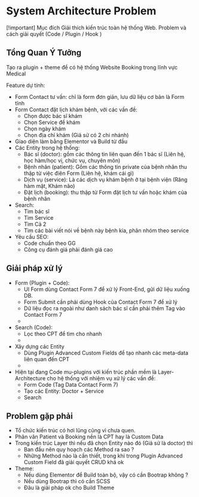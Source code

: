 # System Architecture Problem

[!important] Mục đích
Giải thích kiến trúc toàn hệ thống Web.
Problem và cách giải quyết (Code / Plugin / Hook )

## Tổng Quan Ý Tưởng
Tạo ra plugin + theme để có hệ thống Website Booking trong lĩnh vực Medical

Feature dự tính:
- Form Contact tư vấn: chỉ là form đơn giản, lưu dữ liệu cơ bản là Form tĩnh
- Form Contact đặt lịch khám bệnh, với các vấn đề:
    - Chọn được bác sĩ khám
    - Chọn Service để khám
    - Chọn ngày khám
    - Chọn địa chỉ khám (Giả sử có 2 chi nhánh)
- Giao diện làm bằng Elementor và Build từ đầu
- Các Entity trong hệ thống:
  - Bác sĩ (doctor): gồm các thông tin liên quan đến 1 bác sĩ (Liên hệ, học hàm/học vị, chức vụ, chuyên môn)
  - Bệnh nhân (patient): Gồm các thông tin private của bệnh nhân thu thập từ việc điên Form (Liên hệ, khám cái gì)
  - Dịch vụ (service): Là các dịch vụ khám bệnh ở tại bệnh viện (Răng hàm mặt, Khám não)
  - Đặt lịch (booking): thu thập từ Form đặt lịch tư vấn hoặc khám của bệnh nhân
- Search:
  - Tìm bác sĩ
  - Tìm Service
  - Tìm Cả 2
  - Tìm các bài viết nói về bệnh này bệnh kia, phân nhóm theo service
- Yêu cầu SEO:
  - Code chuẩn theo GG
  - Công cụ đánh giá phải đánh giá cao

## Giải pháp xử lý
- Form (Plugin + Code):
  - UI Form dùng Contact Form 7 để xử lý Front-End, gửi dữ liệu xuống DB.
  - Form Submit cần phải dùng Hook của Contact Form 7 để xử lý
  - Dữ liệu đọc ra ngoài như danh sách bác sĩ cần phải thêm Tag vào Contact Form 7
  - 
- Search (Code):
  - Lọc theo CPT để tìm cho nhanh
  - 
- Xây dựng các Entity
  - Dùng Plugin Advanced Custom Fields để tạo nhanh các meta-data liên quan đến CPT
  - 
- Hiện tại đang Code mu-plugins với kiến trúc phần mềm là Layer-Architecture cho hệ thống với nhiệm vụ xử lý các vấn đề:
  - Form Code (Tag Data Contact Form 7)
  - Tạo các Entity: Doctor + Service
  - Search

## Problem gặp phải
- Tổ chức kiến trúc có hơi lũng cũng vì chưa quen.
- Phân vân Patient và Booking nền là CPT hay là Custom Data
- Trong kiến trúc Layer thì nếu đã chọn Entity nào đó (Giả sử là doctor) thì
  - Ban đầu nên quy hoạch các Method ra sao ? 
  - Những Method nào là cần thiết, trong khi trong Plugin Advanced Custom Field đã giải quyết CRUD khá ok
- Theme:
  - Nếu dùng Elementor để Build toàn bộ, vậy có cần Bootrap không ?
  - Nếu dùng Bootrap thì có cần SCSS
  - Đâu là giải pháp ok cho Build Theme










